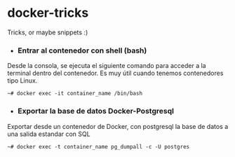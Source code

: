# docker-tricks
Tricks, or maybe snippets :) 
- ### Entrar al contenedor con shell (bash)
Desde la consola, se ejecuta el siguiente comando para acceder a la terminal dentro del contenedor. Es muy útil cuando tenemos contenedores tipo Linux.

```console
~# docker exec -it container_name /bin/bash
```
- ### Exportar la base de datos Docker-Postgresql
Exportar desde un contenedor de Docker, con postgresql la base de datos a una salida estandar con SQL

```console
~# docker exec -t container_name pg_dumpall -c -U postgres
```
